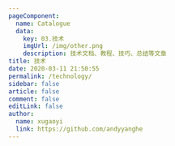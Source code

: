 ```yaml
---
pageComponent:
  name: Catalogue
  data:
    key: 03.技术
    imgUrl: /img/other.png
    description: 技术文档、教程、技巧、总结等文章
title: 技术
date: 2020-03-11 21:50:55
permalink: /technology/
sidebar: false
article: false
comment: false
editLink: false
author:
  name: xugaoyi
  link: https://github.com/andyyanghe
---
```

